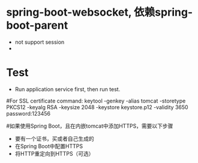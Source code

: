 # spring-boot-websocket, 依赖spring-boot-parent
* not support session
* 

# Test
* Run application service first, then run test. 

#For SSL certificate command:
keytool -genkey -alias tomcat  -storetype PKCS12 -keyalg RSA -keysize 2048  -keystore keystore.p12 -validity 3650
password:123456

#如果使用Spring Boot，且在内嵌tomcat中添加HTTPS，需要以下步骤
* 要有一个证书，买或者自己生成的
* 在Spring Boot中配置HTTPS
* 将HTTP重定向到HTTPS（可选）

